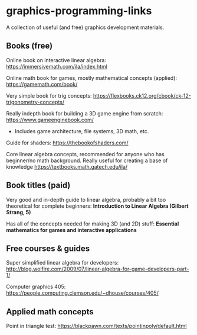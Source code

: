 # graphics-programming-links
A collection of useful (and free) graphics development materials.

<h2> Books (free)</h2>

Online book on interactive linear algebra: https://immersivemath.com/ila/index.html

Online math book for games, mostly mathematical concepts (applied): https://gamemath.com/book/

Very simple book for trig concepts: https://flexbooks.ck12.org/cbook/ck-12-trigonometry-concepts/

Really indepth book for building a 3D game engine from scratch: https://www.gameenginebook.com/
 - Includes game architecture, file systems, 3D math, etc.

Guide for shaders: https://thebookofshaders.com/

Core linear algebra concepts, recommended for anyone who has beginner/no math background. Really useful for creating a base of knowledge
https://textbooks.math.gatech.edu/ila/

<h2> Book titles (paid) </h2>

Very good and in-depth guide to linear algebra, probably a bit too theoretical for complete beginners: <b>Introduction to Linear Algebra (Gilbert Strang, 5) </b>

Has all of the concepts needed for making 3D (and 2D) stuff: <b> Essential mathematics for games and interactive applications </b>

<h2>Free courses & guides</h2>

Super simplified linear algebra for developers: http://blog.wolfire.com/2009/07/linear-algebra-for-game-developers-part-1/

Computer graphics 405: https://people.computing.clemson.edu/~dhouse/courses/405/


<h2>Applied math concepts</h2>

Point in triangle test: https://blackpawn.com/texts/pointinpoly/default.html





